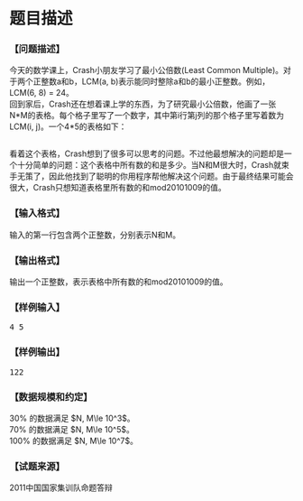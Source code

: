# 题目描述


<h3>
【问题描述】
</h3>
<p>
今天的数学课上，Crash小朋友学习了最小公倍数(Least Common Multiple)。对于两个正整数a和b，LCM(a, b)表示能同时整除a和b的最小正整数。例如，LCM(6, 8) = 24。<br/>
回到家后，Crash还在想着课上学的东西，为了研究最小公倍数，他画了一张N*M的表格。每个格子里写了一个数字，其中第i行第j列的那个格子里写着数为LCM(i, j)。一个4*5的表格如下：
</p>
<p align="center">
<img src="/upload/image/20141217/20141217165434_17034.bmp" alt=""/> 
</p>
<p>
看着这个表格，Crash想到了很多可以思考的问题。不过他最想解决的问题却是一个十分简单的问题：这个表格中所有数的和是多少。当N和M很大时，Crash就束手无策了，因此他找到了聪明的你用程序帮他解决这个问题。由于最终结果可能会很大，Crash只想知道表格里所有数的和mod20101009的值。
</p>
<h3>
【输入格式】
</h3>
<p>
输入的第一行包含两个正整数，分别表示N和M。
</p>
<h3>
【输出格式】
</h3>
<p>
输出一个正整数，表示表格中所有数的和mod20101009的值。
</p>
<h3>
【样例输入】
</h3>
<pre>4 5
</pre>
<h3>
【样例输出】
</h3>
<pre>122
</pre>
<h3>
【数据规模和约定】
</h3>
<p>
30% 的数据满足 $N, M\le 10^3$。<br/>
70% 的数据满足 $N, M\le 10^5$。<br/>
100% 的数据满足 $N, M\le 10^7$。
</p>
<h3>
【试题来源】
</h3>
<p>
2011中国国家集训队命题答辩
</p>

